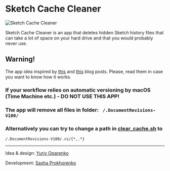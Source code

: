 # Sketch Cache Cleaner

![Sketch Cache Cleaner](https://image.ibb.co/mHOoea/cleaner.png)

Sketch Cache Cleaner is an app that deletes hidden Sketch history files that can take a lot of space on your hard drive and that you would probably never use.

## Warning!
The app idea inspired by [this](https://medium.com/@thomasdegry/how-sketch-took-over-200gb-of-our-macbooks-cb7dd10c8163) and [this](https://medium.com/sketch-app-sources/how-to-recover-50-go-or-even-more-by-deleting-sketch-caches-files-e5829dba20e1) blog posts.
Please, read them in case you want to know how it works.

### If your workflow relies on automatic versioning by macOS (Time Machine etc.) - DO NOT USE THIS APP!

### The app will remove all files in folder: ` /.DocumentRevisions-V100/`

### Alternatively you can try to change a path in [clear_cache.sh](https://github.com/yo-op/sketchcachecleaner/blob/master/Sketch%20Cache%20Cleaner/Scripts/clear_cache.sh) to
`/.DocumentRevisions-V100/.cs/{*,.*}`

--------
Idea & design:  [Yuriy Oparenko](http://oparenko.com)

Development: [Sasha Prokhorenko](https://twitter.com/minikin)

